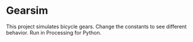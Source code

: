 # Gearsim

This project simulates bicycle gears.
Change the constants to see different behavior.
Run in Processing for Python.

